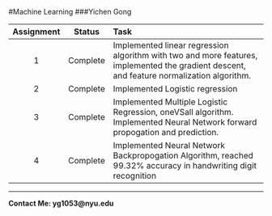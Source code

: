 #Machine Learning 
###Yichen Gong

Assignment | Status | Task
:------------: | :-------------: | :------------
1 | Complete  | Implemented linear regression algorithm with two and more features, implemented the gradient descent, and feature normalization algorithm.
2 | Complete | Implemented Logistic regression
3 | Complete | Implemented Multiple Logistic Regression, oneVSall algorithm. Implemented Neural Network forward propogation and prediction.
4 | Complete | Implemented Neural Network Backpropogation Algorithm, reached 99.32% accuracy in handwriting digit recognition




---
__Contact Me: yg1053@nyu.edu__